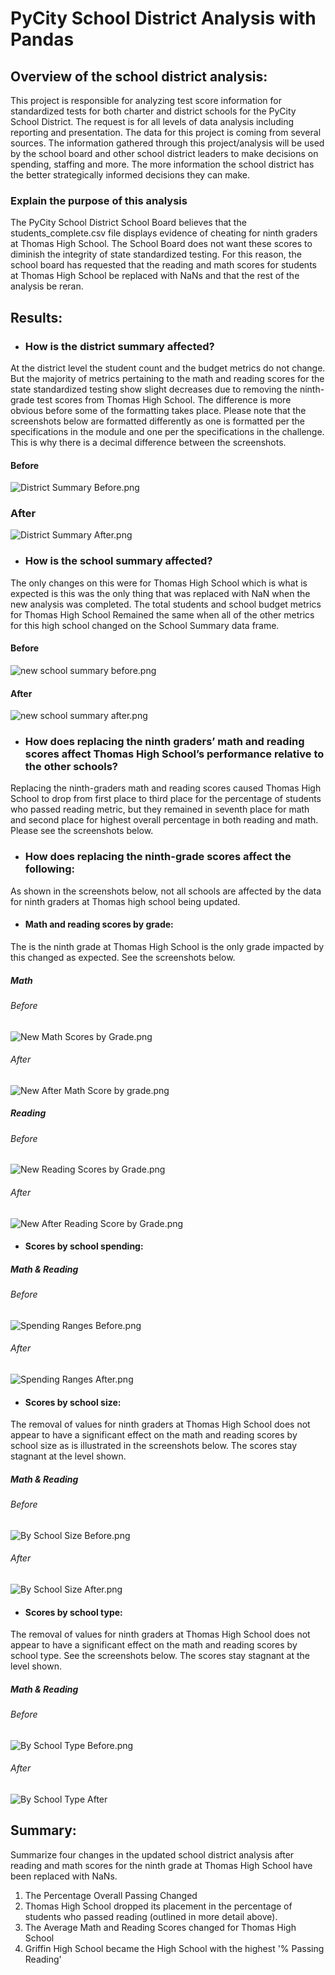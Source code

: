 # PyCity School District Analysis with Pandas

## Overview of the school district analysis:
This project is responsible for analyzing test score information for standardized tests for both charter and district schools for the PyCity School District. The request is for all levels of data analysis including reporting and presentation. The data for this project is coming from several sources. The information gathered through this project/analysis will be used by the school board and other school district leaders to make decisions on spending, staffing and more. The more information the school district has the better strategically informed decisions they can make. 

### Explain the purpose of this analysis
The PyCity School District School Board believes that the students_complete.csv file displays evidence of cheating for ninth graders at Thomas High School. The School Board does not want these scores to diminish the integrity of state standardized testing. For this reason, the school board has requested that the reading and math scores for students at Thomas High School be replaced with NaNs and that the rest of the analysis be reran.

## Results: 

- ### How is the district summary affected?
At the district level the student count and the budget metrics do not change. But the majority of metrics pertaining to the math and reading scores for the state standardized testing show slight decreases due to removing the ninth-grade test scores from Thomas High School. The difference is more obvious before some of the formatting takes place. Please note that the screenshots below are formatted differently as one is formatted per the specifications in the module and one per the specifications in the challenge. This is why there is a decimal difference between the screenshots.

#### Before

![District Summary Before.png](https://github.com/AprilVilmin/School_District_Analysis/blob/main/District%20Summary%20Before.png)

### After

![District Summary After.png](https://github.com/AprilVilmin/School_District_Analysis/blob/main/District%20Summary%20After.png)

- ### How is the school summary affected?
The only changes on this were for Thomas High School which is what is expected is this was the only thing that was replaced with NaN when the new analysis was completed. The total students and school budget metrics for Thomas High School Remained the same when all of the other metrics for this high school changed on the School Summary data frame.

#### Before

![new school summary before.png](https://github.com/AprilVilmin/School_District_Analysis/blob/main/new%20school%20summary%20before.png)

#### After

![new school summary after.png](https://github.com/AprilVilmin/School_District_Analysis/blob/main/new%20school%20summary%20after.png)

- ### How does replacing the ninth graders’ math and reading scores affect Thomas High School’s performance relative to the other schools?
Replacing the ninth-graders math and reading scores caused Thomas High School to drop from first place to third place for the percentage of students who passed reading metric, but they remained in seventh place for math and second place for highest overall percentage in both reading and math. Please see the screenshots below.

- ### How does replacing the ninth-grade scores affect the following:
As shown in the screenshots below, not all schools are affected by the data for ninth graders at Thomas high school being updated. 
- #### Math and reading scores by grade:
The is the ninth grade at Thomas High School is the only grade impacted by this changed as expected. See the screenshots below.

##### Math

###### Before
![New Math Scores by Grade.png](https://github.com/AprilVilmin/School_District_Analysis/blob/main/New%20Math%20Scores%20by%20Grade.png)

###### After
![New After Math Score by grade.png](https://github.com/AprilVilmin/School_District_Analysis/blob/main/New%20After%20Math%20Score%20by%20grade.png)

##### Reading 

###### Before

![New Reading Scores by Grade.png](https://github.com/AprilVilmin/School_District_Analysis/blob/main/New%20Reading%20Scores%20by%20Grade.png)

###### After

![New After Reading Score by Grade.png](https://github.com/AprilVilmin/School_District_Analysis/blob/main/New%20After%20Reading%20Score%20by%20Grade.png)


- #### Scores by school spending:
##### Math & Reading

###### Before
![Spending Ranges Before.png](https://github.com/AprilVilmin/School_District_Analysis/blob/main/Spending%20Ranges%20Before.png)

###### After
![Spending Ranges After.png](https://github.com/AprilVilmin/School_District_Analysis/blob/main/Spending%20Ranges%20After.png)


- #### Scores by school size:
The removal of values for ninth graders at Thomas High School does not appear to have a significant effect on the math and reading scores by school size as is illustrated in the screenshots below. The scores stay stagnant at the level shown.
##### Math & Reading

###### Before
![By School Size Before.png](https://github.com/AprilVilmin/School_District_Analysis/blob/main/By%20School%20Size%20Before.png)

###### After
![By School Size After.png](https://github.com/AprilVilmin/School_District_Analysis/blob/main/By%20School%20Size%20After.png)


- #### Scores by school type:
The removal of values for ninth graders at Thomas High School does not appear to have a significant effect on the math and reading scores by school type. See the screenshots below. The scores stay stagnant at the level shown.

##### Math & Reading

###### Before
![By School Type Before.png](https://github.com/AprilVilmin/School_District_Analysis/blob/main/By%20School%20Type%20Before.png)

###### After
![By School Type After](https://github.com/AprilVilmin/School_District_Analysis/blob/main/By%20School%20Type%20After.png)

## Summary: 
Summarize four changes in the updated school district analysis after reading and math scores for the ninth grade at Thomas High School have been replaced with NaNs.
1. The Percentage Overall Passing Changed
2. Thomas High School dropped its placement in the percentage of students who passed reading (outlined in more detail above).
3. The Average Math and Reading Scores changed for Thomas High School
4. Griffin High School became the High School with the highest '% Passing Reading'

